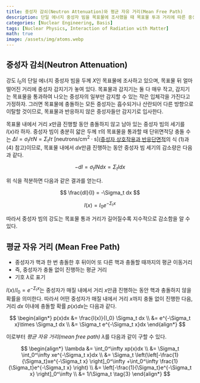 ```yaml
---
title: 중성자 감쇠(Neutron Attenuation)와 평균 자유 거리(Mean Free Path)
description: 단일 에너지 중성자 빔을 목표물에 조사했을 때 목표물 투과 거리에 따른 중성자 빔의 강도를 계산하고, 이로부터 중성자의 평균 자유행정을 유도한다.
categories: [Nuclear Engineering, Basis]
tags: [Nuclear Physics, Interaction of Radiation with Matter]
math: true
image: /assets/img/atoms.webp
---
```

## 중성자 감쇠(Neutron Attenuation)
강도 $I_0$의 단일 에너지 중성자 빔을 두께 $X$인 목표물에 조사하고 있으며, 목표물 뒤 얼마 떨어진 거리에 중성자 감지기가 놓여 있다. 목표물과 감지기는 둘 다 매우 작고, 감지기는 목표물을 통과하여 나오는 중성자의 일부만 감지할 수 있는 작은 입체각을 가진다고 가정하자. 그러면 목표물에 충돌하는 모든 중성자는 흡수되거나 산란되어 다른 방향으로 이탈할 것이므로, 목표물과 반응하지 않은 중성자들만 감지기로 입사한다.

목표물 내에서 거리 $x$만큼 진행할 동안 충돌하지 않고 남아 있는 중성자 빔의 세기를 $I(x)$라 하자. 중성자 빔이 충분히 얇은 두께 $\tau$의 목표물을 통과할 때 단위면적당 충돌 수는 $\Delta I = \sigma_t I\tau N = \Sigma_t I\tau \ \text{[neutrons/cm}^2\cdot\text{s]}$([중성자 상호작용과 반응단면적](/posts/Neutron-Interactions-and-Cross-sections/#단면적cross-section-또는-미시적-단면적microscopic-cross-section)의 식 (1)과 (4) 참고)이므로, 목표물 내에서 $dx$만큼 진행하는 동안 중성자 빔 세기의 감소량은 다음과 같다.

$$ -dI = \sigma_t IN dx = \Sigma_t I dx \tag{1} $$

위 식을 적분하면 다음과 같은 결과를 얻는다.

$$ \frac{dI}{I} = -\Sigma_t dx $$

$$ I(x) = I_0e^{-\Sigma_t x} \tag{2} $$

따라서 중성자 빔의 강도는 목표물 통과 거리가 길어질수록 지수적으로 감소함을 알 수 있다.

## 평균 자유 거리 (Mean Free Path)
- 중성자가 핵과 한 번 충돌한 후 뒤이어 또 다른 핵과 충돌할 때까지의 평균 이동거리
- 즉, 중성자가 충돌 없이 진행하는 평균 거리
- 기호 $\lambda$로 표기

$I(x)/I_0=e^{-\Sigma_t x}$는  중성자가 매질 내에서 거리 $x$만큼 진행하는 동안 핵과 충돌하지 않을 확률을 의미한다. 따라서 어떤 중성자가 매질 내에서 거리 $x$까지 충돌 없이 진행한 다음, 거리 $dx$ 이내에 충돌할 확률 $p(x)dx$는 다음과 같다.

$$ \begin{align*}
p(x)dx &= \frac{I(x)}{I_0} \Sigma_t dx
\\ &= e^{-\Sigma_t x}\times \Sigma_t dx
\\ &= \Sigma_t e^{-\Sigma_t x}dx
\end{align*}
$$

이로부터 *평균 자유 거리(mean free path)* $\lambda$를 다음과 같이 구할 수 있다.

$$ \begin{align*}
\lambda &= \int_0^\infty xp(x)dx
\\ &= \Sigma_t \int_0^\infty xe^{-\Sigma_t x}dx
\\ &= \Sigma_t \left(\left[-\frac{1}{\Sigma_t}xe^{-\Sigma_t x} \right]_0^\infty +\int_0^\infty \frac{1}{\Sigma_t}e^{-\Sigma_t x} \right)
\\ &= \left[-\frac{1}{\Sigma_t}e^{-\Sigma_t x} \right]_0^\infty
\\ &= 1/\Sigma_t \tag{3}
\end{align*}
$$
